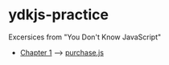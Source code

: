 # ydkjs-practice

Excersices from "You Don't Know JavaScript"

- [Chapter 1](https://github.com/getify/You-Dont-Know-JS/blob/master/up%20&%20going/ch1.md#practice) --> [purchase.js](https://github.com/livchits/ydkjs-practice/blob/master/purchase.js)
